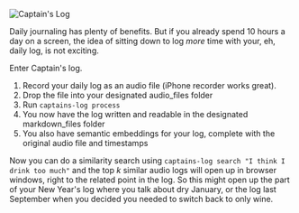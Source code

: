 ![Captain's Log](https://external-preview.redd.it/c8RX25m4_6FOhebqxP5ga5nR77wIpdPJV3fIO6t0xiI.jpg?auto=webp&s=fbd2b4720d2c2c5fd4224bf819797be6c82c2e95)

Daily journaling has plenty of benefits. But if you already
spend 10 hours a day on a screen, the idea of sitting down to log _more_ time with your, eh, daily log, is not exciting.

Enter Captain's log.

1. Record your daily log as an audio file (iPhone recorder works great).
2. Drop the file into your designated audio_files folder
3. Run `captains-log process`
4. You now have the log written and readable in the designated markdown_files folder
5. You also have semantic embeddings for your log, complete
with the original audio file and timestamps

Now you can do a similarity search using `captains-log search "I think I drink too much"` and the top _k_ similar audio logs will open up in browser windows, right to the related point in the log. So this might open up the part of your New Year's log where you talk about dry January, or the log last September when you decided you needed to switch back to only wine.